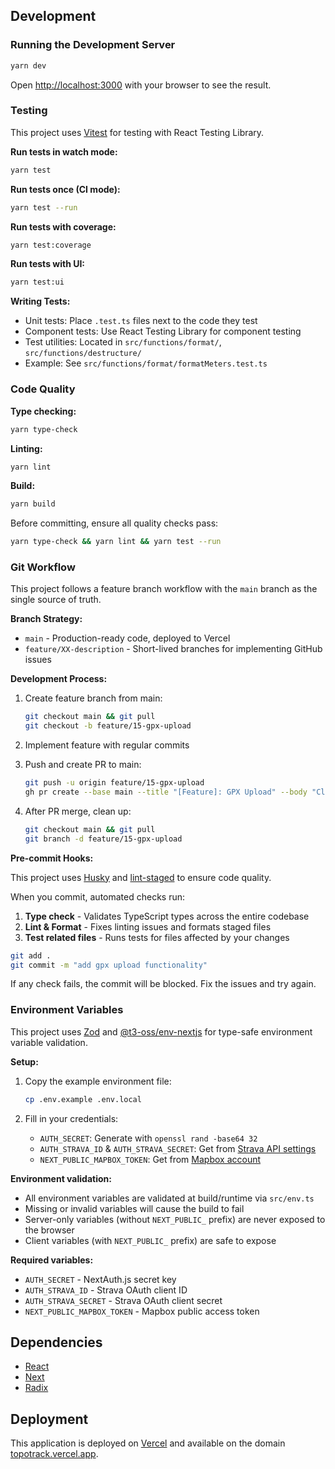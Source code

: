 ## Development

### Running the Development Server

```bash
yarn dev
```

Open [http://localhost:3000](http://localhost:3000) with your browser to see the result.

### Testing

This project uses [Vitest](https://vitest.dev/) for testing with React Testing Library.

**Run tests in watch mode:**

```bash
yarn test
```

**Run tests once (CI mode):**

```bash
yarn test --run
```

**Run tests with coverage:**

```bash
yarn test:coverage
```

**Run tests with UI:**

```bash
yarn test:ui
```

**Writing Tests:**

- Unit tests: Place `.test.ts` files next to the code they test
- Component tests: Use React Testing Library for component testing
- Test utilities: Located in `src/functions/format/`, `src/functions/destructure/`
- Example: See `src/functions/format/formatMeters.test.ts`

### Code Quality

**Type checking:**

```bash
yarn type-check
```

**Linting:**

```bash
yarn lint
```

**Build:**

```bash
yarn build
```

Before committing, ensure all quality checks pass:

```bash
yarn type-check && yarn lint && yarn test --run
```

### Git Workflow

This project follows a feature branch workflow with the `main` branch as the single source of truth.

**Branch Strategy:**

- `main` - Production-ready code, deployed to Vercel
- `feature/XX-description` - Short-lived branches for implementing GitHub issues

**Development Process:**

1. Create feature branch from main:

   ```bash
   git checkout main && git pull
   git checkout -b feature/15-gpx-upload
   ```

2. Implement feature with regular commits

3. Push and create PR to main:

   ```bash
   git push -u origin feature/15-gpx-upload
   gh pr create --base main --title "[Feature]: GPX Upload" --body "Closes #15"
   ```

4. After PR merge, clean up:
   ```bash
   git checkout main && git pull
   git branch -d feature/15-gpx-upload
   ```

**Pre-commit Hooks:**

This project uses [Husky](https://typicode.github.io/husky/) and [lint-staged](https://github.com/lint-staged/lint-staged) to ensure code quality.

When you commit, automated checks run:

1. **Type check** - Validates TypeScript types across the entire codebase
2. **Lint & Format** - Fixes linting issues and formats staged files
3. **Test related files** - Runs tests for files affected by your changes

```bash
git add .
git commit -m "add gpx upload functionality"
```

If any check fails, the commit will be blocked. Fix the issues and try again.

### Environment Variables

This project uses [Zod](https://zod.dev/) and [@t3-oss/env-nextjs](https://env.t3.gg/) for type-safe environment variable validation.

**Setup:**

1. Copy the example environment file:

   ```bash
   cp .env.example .env.local
   ```

2. Fill in your credentials:
   - `AUTH_SECRET`: Generate with `openssl rand -base64 32`
   - `AUTH_STRAVA_ID` & `AUTH_STRAVA_SECRET`: Get from [Strava API settings](https://www.strava.com/settings/api)
   - `NEXT_PUBLIC_MAPBOX_TOKEN`: Get from [Mapbox account](https://account.mapbox.com/access-tokens/)

**Environment validation:**

- All environment variables are validated at build/runtime via `src/env.ts`
- Missing or invalid variables will cause the build to fail
- Server-only variables (without `NEXT_PUBLIC_` prefix) are never exposed to the browser
- Client variables (with `NEXT_PUBLIC_` prefix) are safe to expose

**Required variables:**

- `AUTH_SECRET` - NextAuth.js secret key
- `AUTH_STRAVA_ID` - Strava OAuth client ID
- `AUTH_STRAVA_SECRET` - Strava OAuth client secret
- `NEXT_PUBLIC_MAPBOX_TOKEN` - Mapbox public access token

## Dependencies

- [React](https://react.dev/)
- [Next](https://nextjs.org/)
- [Radix](https://www.radix-ui.com/)

## Deployment

This application is deployed on [Vercel](https://vercel.com/benjamin-wiederkehr/topotrack) and available on the domain [topotrack.vercel.app](https://topotrack.vercel.app).

